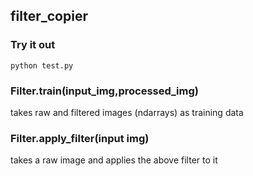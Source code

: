 ## filter_copier

### Try it out
```
python test.py
```

### Filter.train(input_img,processed_img)
takes raw and filtered images (ndarrays) as training data

### Filter.apply_filter(input img)
takes a raw image and applies the above filter to it
